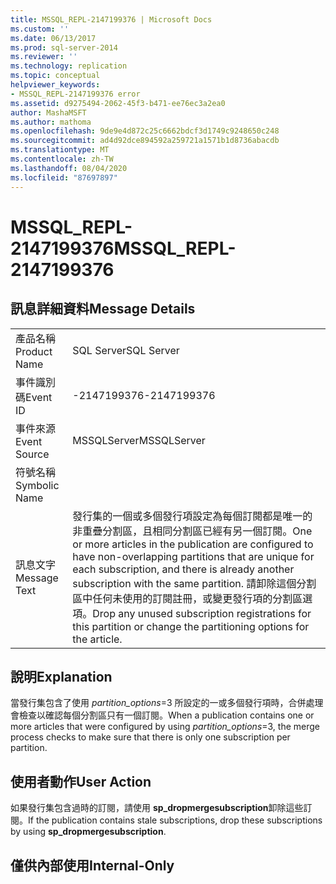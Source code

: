 ```yaml
---
title: MSSQL_REPL-2147199376 | Microsoft Docs
ms.custom: ''
ms.date: 06/13/2017
ms.prod: sql-server-2014
ms.reviewer: ''
ms.technology: replication
ms.topic: conceptual
helpviewer_keywords:
- MSSQL_REPL-2147199376 error
ms.assetid: d9275494-2062-45f3-b471-ee76ec3a2ea0
author: MashaMSFT
ms.author: mathoma
ms.openlocfilehash: 9de9e4d872c25c6662bdcf3d1749c9248650c248
ms.sourcegitcommit: ad4d92dce894592a259721a1571b1d8736abacdb
ms.translationtype: MT
ms.contentlocale: zh-TW
ms.lasthandoff: 08/04/2020
ms.locfileid: "87697897"
---
```

# <a name="mssql_repl-2147199376"></a><span data-ttu-id="baa01-102">MSSQL_REPL-2147199376</span><span class="sxs-lookup"><span data-stu-id="baa01-102">MSSQL_REPL-2147199376</span></span>
    
## <a name="message-details"></a><span data-ttu-id="baa01-103">訊息詳細資料</span><span class="sxs-lookup"><span data-stu-id="baa01-103">Message Details</span></span>  
  
|||  
|-|-|  
|<span data-ttu-id="baa01-104">產品名稱</span><span class="sxs-lookup"><span data-stu-id="baa01-104">Product Name</span></span>|<span data-ttu-id="baa01-105">SQL Server</span><span class="sxs-lookup"><span data-stu-id="baa01-105">SQL Server</span></span>|  
|<span data-ttu-id="baa01-106">事件識別碼</span><span class="sxs-lookup"><span data-stu-id="baa01-106">Event ID</span></span>|<span data-ttu-id="baa01-107">-2147199376</span><span class="sxs-lookup"><span data-stu-id="baa01-107">-2147199376</span></span>|  
|<span data-ttu-id="baa01-108">事件來源</span><span class="sxs-lookup"><span data-stu-id="baa01-108">Event Source</span></span>|<span data-ttu-id="baa01-109">MSSQLServer</span><span class="sxs-lookup"><span data-stu-id="baa01-109">MSSQLServer</span></span>|  
|<span data-ttu-id="baa01-110">符號名稱</span><span class="sxs-lookup"><span data-stu-id="baa01-110">Symbolic Name</span></span>||  
|<span data-ttu-id="baa01-111">訊息文字</span><span class="sxs-lookup"><span data-stu-id="baa01-111">Message Text</span></span>|<span data-ttu-id="baa01-112">發行集的一個或多個發行項設定為每個訂閱都是唯一的非重疊分割區，且相同分割區已經有另一個訂閱。</span><span class="sxs-lookup"><span data-stu-id="baa01-112">One or more articles in the publication are configured to have non-overlapping partitions that are unique for each subscription, and there is already another subscription with the same partition.</span></span> <span data-ttu-id="baa01-113">請卸除這個分割區中任何未使用的訂閱註冊，或變更發行項的分割區選項。</span><span class="sxs-lookup"><span data-stu-id="baa01-113">Drop any unused subscription registrations for this partition or change the partitioning options for the article.</span></span>|  
  
## <a name="explanation"></a><span data-ttu-id="baa01-114">說明</span><span class="sxs-lookup"><span data-stu-id="baa01-114">Explanation</span></span>  
 <span data-ttu-id="baa01-115">當發行集包含了使用 *partition_options*=3 所設定的一或多個發行項時，合併處理會檢查以確認每個分割區只有一個訂閱。</span><span class="sxs-lookup"><span data-stu-id="baa01-115">When a publication contains one or more articles that were configured by using *partition_options*=3, the merge process checks to make sure that there is only one subscription per partition.</span></span>  
  
## <a name="user-action"></a><span data-ttu-id="baa01-116">使用者動作</span><span class="sxs-lookup"><span data-stu-id="baa01-116">User Action</span></span>  
 <span data-ttu-id="baa01-117">如果發行集包含過時的訂閱，請使用 **sp_dropmergesubscription**卸除這些訂閱。</span><span class="sxs-lookup"><span data-stu-id="baa01-117">If the publication contains stale subscriptions, drop these subscriptions by using **sp_dropmergesubscription**.</span></span>  
  
## <a name="internal-only"></a><span data-ttu-id="baa01-118">僅供內部使用</span><span class="sxs-lookup"><span data-stu-id="baa01-118">Internal-Only</span></span>  
  
